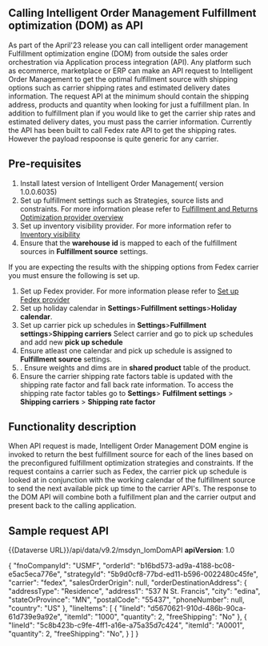 ## Calling Intelligent Order Management Fulfillment optimization (DOM) as API

As part of the April'23 release you can call intelligent order management Fulfillment optimization engine (DOM) from outside the sales order orchestration via Application process integration (API).
Any platform such as ecommerce, marketplace or ERP can make an API request to Intelligent Order Management to get the optimal fulfillment source with shipping options such as carrier shipping rates and estimated delivery dates information. 
The request API at the minimum should contain the shipping address, products and quantity when looking for just a fulfillment plan. In addition to fulfillment plan if you would like to get the carrier ship rates and estimated delivery dates, you must pass the carrier information.  Currently the API has been built to call Fedex rate API to get the shipping rates. However the payload respoonse is quite generic for any carrier.

## Pre-requisites

1. Install latest version of Intelligent Order Management( version 1.0.0.6035)
2. Set up fulfillment settings such as Strategies, source lists and constraints. For more information please refer to [Fulfillment and Returns Optimization provider overview](fulfillment-returns-optimization.md)
3. Set up inventory visibility provider. For more information refer to [Inventory visibility](inventory-visibility.md)
4. Ensure that the **warehouse id** is mapped to each of the fulfillment sources in **Fulfillment source** settings.

If you are expecting the results with the shipping options from Fedex carrier you must ensure the following is set up.

1. Set up Fedex provider. For more information please refer to [Set up Fedex provider](set-up-fedex-provider.md)
2. Set up holiday calendar in **Settings**>**Fulfillment settings**>**Holiday calendar**. 
3. Set up carrier pick up schedules in **Settings**>**Fulfillment settings**>**Shipping carriers** Select carrier and go to pick up schedules and add new **pick up schedule**
4. Ensure atleast one calendar and pick up schedule is assigned to **Fulfillment source** settings.
5. . Ensure weights and dims are in **shared product** table of the product. 
6. Ensure the carrier shipping rate factors table is updated with the shipping rate factor and fall back rate information. To access the shipping rate factor tables go to **Settings**> **Fulfilment settings** > **Shipping carriers** > **Shipping rate factor**

## Functionality description

When API request is made, Intelligent Order Management DOM engine is invoked to return the best fulfillment source for each of the lines based on the preconfigured fulfillment optimization strategies and constraints. If the request contains a carrier such as Fedex, the carrier pick up schedule is looked at in conjunction with the working calendar of the fulfillment source to send the next available pick up time to the carrier API's. The response to the DOM API will combine both a fulfillment plan and the carrier output and present back to the calling application.

## Sample request API
{{Dataverse URL}}/api/data/v9.2/msdyn_IomDomAPI 
**apiVersion**: 1.0 

{
  "fnoCompanyId": "USMF",
  "orderId": "b16bd573-ad9a-4188-bc08-e5ac5eca776e",
  "strategyId": "5b9d0cf8-77bd-ed11-b596-0022480c45fe",
  "carrier": "fedex",
  "salesOrderOrigin": null,
  "orderDestinationAddress": {
    "addressType": "Residence",
    "address1": "537 N St. Francis",
    "city": "edina",
    "stateOrProvince": "MN",
    "postalCode": "55437",
    "phoneNumber": null,
    "country": "US"
  },
  "lineItems": [
    {
      "lineId": "d5670621-910d-486b-90ca-61d739e9a92e",
      "itemId": "1000",
      "quantity": 2,
      "freeShipping": "No"
    },
    {
      "lineId": "5c8b423b-c9fe-4ff1-a16e-a75a35d7c424",
      "itemId": "A0001",
      "quantity": 2,
      "freeShipping": "No",
     }
   ]
}


